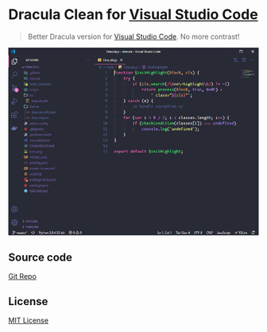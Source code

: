 # Dracula Clean for [Visual Studio Code](http://code.visualstudio.com)

> Better Dracula version for [Visual Studio Code](http://code.visualstudio.com). No more contrast!

![Screenshot](https://raw.githubusercontent.com/echevarriandre/dracula-clean/master/screenshot.png)


## Source code
[Git Repo](https://github.com/echevarriandre/dracula-vscode/)

## License

[MIT License](./LICENSE)
